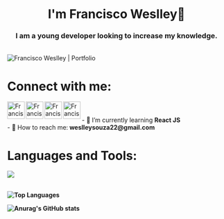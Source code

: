 
<h1 align="center">I'm Francisco Weslley👋</h1>
<h3 align="center">I am a young developer looking to increase my knowledge.</h3> 
<br/>
<a href="https://weslleycz.github.io"> <img align="left" alt="Francisco Weslley | Portfolio" src="https://user-images.githubusercontent.com/44758448/138777781-d58e4dbe-8b7a-4364-a667-5ae4dedfa5be.png" /> </a>
<br/>
<h1>Connect with me:</h1>
<a href="https://weslleycz.github.io"> <img align="left" alt="Francisco Weslley | Portfolio" width="40px" src="https://user-images.githubusercontent.com/44758448/138776737-34bb4409-2329-4634-886a-29242f2f314f.png" /> </a>
<a href="https://www.linkedin.com/in/francisco-weslley/"><img align="left" alt="Francisco Weslleya | LinkedIn" width="40px" src="https://user-images.githubusercontent.com/44758448/138776485-49989992-89bd-47b7-a035-195385ca01ea.png" /></a>
<a href="https://www.instagram.com/goik.png/"><img align="left" alt="Francisco Weslley | Instagram" width="40px" src="https://user-images.githubusercontent.com/44758448/138777040-fe16d4c9-6110-4f4c-a630-c5fc1f22dc3f.png" /></a>
<a href="https://twitter.com/Goik69470460"><img align="left" alt="Francisco Weslley | Twitter" width="40px" src="https://user-images.githubusercontent.com/44758448/138777300-80ee9c2a-e7c0-4cad-8928-d2c798a6a2c7.png" /></a>
<br>
</br>
- 🌱 I’m currently learning <b>React JS</b><br/>
- 📧 How to reach me:<b> weslleysouza22@gmail.com<br/>
<h1>Languages and Tools:</h1>
 <img src="https://user-images.githubusercontent.com/44758448/138820043-4ca2fc40-ef45-4604-88db-3e3064851d9f.png"> 

<br>
 <br>
 
 <img src="https://github-readme-stats.vercel.app/api/top-langs/?username=weslleycz&langs_count=10&title_color=ffffff&text_color=ffffff&icon_color=fffff&bg_color=151515&hide_border=true&locale=en&custom_title=Top%20%Languages" alt="Top Languages" /></a>

 ![Anurag's GitHub stats](https://github-readme-stats.vercel.app/api?username=weslleycz&show_icons=true&theme=dark)
